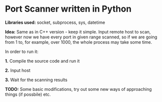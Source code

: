 # Port Scanner written in Python

**Libraries used:** socket, subprocess, sys, datetime

**Idea:** Same as in C++ version - keep it simple. Input remote host to scan, however now we have every port in given range scanned, so if we are going from 1 to, for example, over 1000, the whole process may take some time.

In order to run it:

**1.** Compile the source code and run it

**2.** Input host

**3.** Wait for the scanning results



**TODO:** Some basic modifications, try out some new ways of approaching things (if possbile) etc.
